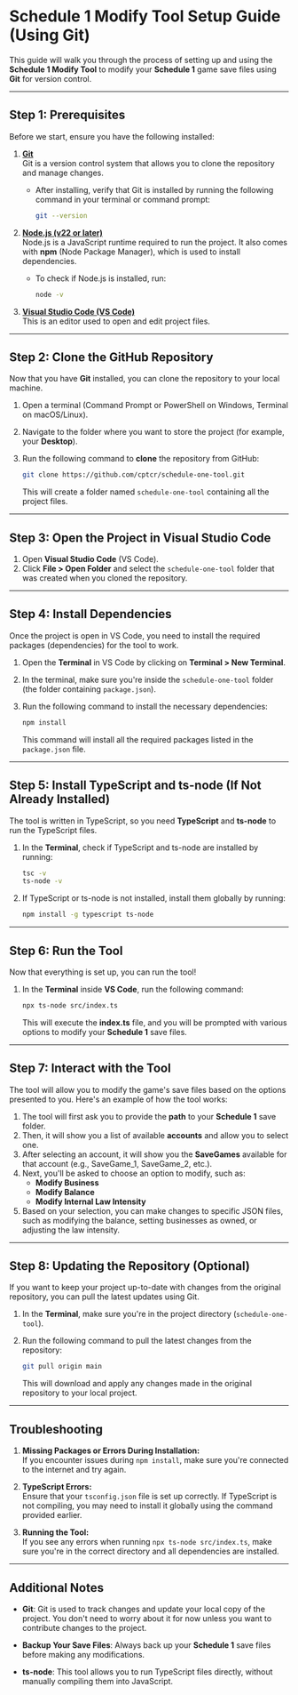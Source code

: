 
# **Schedule 1 Modify Tool Setup Guide (Using Git)**

This guide will walk you through the process of setting up and using the **Schedule 1 Modify Tool** to modify your **Schedule 1** game save files using **Git** for version control.

---

## **Step 1: Prerequisites**

Before we start, ensure you have the following installed:

1. **[Git](https://git-scm.com/downloads)**  
   Git is a version control system that allows you to clone the repository and manage changes.
   
   - After installing, verify that Git is installed by running the following command in your terminal or command prompt:
     ```bash
     git --version
     ```

2. **[Node.js (v22 or later)](https://nodejs.org/en/download)**  
   Node.js is a JavaScript runtime required to run the project. It also comes with **npm** (Node Package Manager), which is used to install dependencies.

   - To check if Node.js is installed, run:
     ```bash
     node -v
     ```

3. **[Visual Studio Code (VS Code)](https://code.visualstudio.com/download)**  
   This is an editor used to open and edit project files.

---

## **Step 2: Clone the GitHub Repository**

Now that you have **Git** installed, you can clone the repository to your local machine.

1. Open a terminal (Command Prompt or PowerShell on Windows, Terminal on macOS/Linux).
2. Navigate to the folder where you want to store the project (for example, your **Desktop**).
3. Run the following command to **clone** the repository from GitHub:

   ```bash
   git clone https://github.com/cptcr/schedule-one-tool.git
   ```

   This will create a folder named `schedule-one-tool` containing all the project files.

---

## **Step 3: Open the Project in Visual Studio Code**

1. Open **Visual Studio Code** (VS Code).
2. Click **File > Open Folder** and select the `schedule-one-tool` folder that was created when you cloned the repository.

---

## **Step 4: Install Dependencies**

Once the project is open in VS Code, you need to install the required packages (dependencies) for the tool to work.

1. Open the **Terminal** in VS Code by clicking on **Terminal > New Terminal**.
2. In the terminal, make sure you're inside the `schedule-one-tool` folder (the folder containing `package.json`).
3. Run the following command to install the necessary dependencies:

   ```bash
   npm install
   ```

   This command will install all the required packages listed in the `package.json` file.

---

## **Step 5: Install TypeScript and ts-node (If Not Already Installed)**

The tool is written in TypeScript, so you need **TypeScript** and **ts-node** to run the TypeScript files.

1. In the **Terminal**, check if TypeScript and ts-node are installed by running:

   ```bash
   tsc -v
   ts-node -v
   ```

2. If TypeScript or ts-node is not installed, install them globally by running:

   ```bash
   npm install -g typescript ts-node
   ```

---

## **Step 6: Run the Tool**

Now that everything is set up, you can run the tool!

1. In the **Terminal** inside **VS Code**, run the following command:

   ```bash
   npx ts-node src/index.ts
   ```

   This will execute the **index.ts** file, and you will be prompted with various options to modify your **Schedule 1** save files.

---

## **Step 7: Interact with the Tool**

The tool will allow you to modify the game's save files based on the options presented to you. Here's an example of how the tool works:

1. The tool will first ask you to provide the **path** to your **Schedule 1** save folder.
2. Then, it will show you a list of available **accounts** and allow you to select one.
3. After selecting an account, it will show you the **SaveGames** available for that account (e.g., SaveGame_1, SaveGame_2, etc.).
4. Next, you'll be asked to choose an option to modify, such as:
   - **Modify Business**
   - **Modify Balance**
   - **Modify Internal Law Intensity**
5. Based on your selection, you can make changes to specific JSON files, such as modifying the balance, setting businesses as owned, or adjusting the law intensity.

---

## **Step 8: Updating the Repository (Optional)**

If you want to keep your project up-to-date with changes from the original repository, you can pull the latest updates using Git.

1. In the **Terminal**, make sure you're in the project directory (`schedule-one-tool`).
2. Run the following command to pull the latest changes from the repository:

   ```bash
   git pull origin main
   ```

   This will download and apply any changes made in the original repository to your local project.

---

## **Troubleshooting**

1. **Missing Packages or Errors During Installation:**  
   If you encounter issues during `npm install`, make sure you're connected to the internet and try again.

2. **TypeScript Errors:**  
   Ensure that your `tsconfig.json` file is set up correctly. If TypeScript is not compiling, you may need to install it globally using the command provided earlier.

3. **Running the Tool:**  
   If you see any errors when running `npx ts-node src/index.ts`, make sure you're in the correct directory and all dependencies are installed.

---

## **Additional Notes**

- **Git**: Git is used to track changes and update your local copy of the project. You don't need to worry about it for now unless you want to contribute changes to the project.
  
- **Backup Your Save Files**: Always back up your **Schedule 1** save files before making any modifications.

- **ts-node**: This tool allows you to run TypeScript files directly, without manually compiling them into JavaScript.